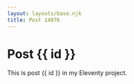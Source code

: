 ```yaml
---
layout: layouts/base.njk
title: Post 14076
---
```


# Post {{ id }}

This is post {{ id }} in my Eleventy project.
